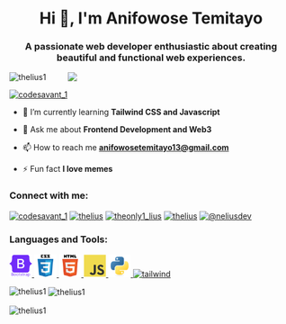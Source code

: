 <h1 align="center">Hi 👋, I'm Anifowose Temitayo</h1>
<h3 align="center">A passionate web developer enthusiastic about creating beautiful and functional web experiences.</h3>
<img align="right" ait="coding" width="400" src="https://github.com/rudrabarad/Gifs"

<p align="left"> <img src="https://komarev.com/ghpvc/?username=thelius1&label=Profile%20views&color=0e75b6&style=flat" alt="thelius1" /> </p>

<p align="left"> <a href="https://twitter.com/codesavant_1" target="blank"><img src="https://img.shields.io/twitter/follow/codesavant_1?logo=twitter&style=for-the-badge" alt="codesavant_1" /></a>

- 🌱 I’m currently learning **Tailwind CSS and Javascript**

- 💬 Ask me about **Frontend Development and Web3**

- 📫 How to reach me **anifowosetemitayo13@gmail.com**

- ⚡ Fun fact **I love memes**

<h3 align="left">Connect with me:</h3>
<p align="left">
<a href="https://twitter.com/codesavant_1" target="blank"><img align="center" src="https://raw.githubusercontent.com/rahuldkjain/github-profile-readme-generator/master/src/images/icons/Social/twitter.svg" alt="codesavant_1" height="30" width="40" /></a>
<a href="https://linkedin.com/in/thelius" target="blank"><img align="center" src="https://raw.githubusercontent.com/rahuldkjain/github-profile-readme-generator/master/src/images/icons/Social/linked-in-alt.svg" alt="thelius" height="30" width="40" /></a>
<a href="https://instagram.com/theonly1_lius" target="blank"><img align="center" src="https://raw.githubusercontent.com/rahuldkjain/github-profile-readme-generator/master/src/images/icons/Social/instagram.svg" alt="theonly1_lius" height="30" width="40" /></a>
<a href="https://dribbble.com/thelius" target="blank"><img align="center" src="https://raw.githubusercontent.com/rahuldkjain/github-profile-readme-generator/master/src/images/icons/Social/dribbble.svg" alt="thelius" height="30" width="40" /></a>
<a href="https://www.youtube.com/c/@neliusdev" target="blank"><img align="center" src="https://raw.githubusercontent.com/rahuldkjain/github-profile-readme-generator/master/src/images/icons/Social/youtube.svg" alt="@neliusdev" height="30" width="40" /></a>
</p>

<h3 align="left">Languages and Tools:</h3>
<p align="left"> <a href="https://getbootstrap.com" target="_blank" rel="noreferrer"> <img src="https://raw.githubusercontent.com/devicons/devicon/master/icons/bootstrap/bootstrap-plain-wordmark.svg" alt="bootstrap" width="40" height="40"/> </a> <a href="https://www.w3schools.com/css/" target="_blank" rel="noreferrer"> <img src="https://raw.githubusercontent.com/devicons/devicon/master/icons/css3/css3-original-wordmark.svg" alt="css3" width="40" height="40"/> </a> <a href="https://www.w3.org/html/" target="_blank" rel="noreferrer"> <img src="https://raw.githubusercontent.com/devicons/devicon/master/icons/html5/html5-original-wordmark.svg" alt="html5" width="40" height="40"/> </a> <a href="https://developer.mozilla.org/en-US/docs/Web/JavaScript" target="_blank" rel="noreferrer"> <img src="https://raw.githubusercontent.com/devicons/devicon/master/icons/javascript/javascript-original.svg" alt="javascript" width="40" height="40"/> </a> <a href="https://www.python.org" target="_blank" rel="noreferrer"> <img src="https://raw.githubusercontent.com/devicons/devicon/master/icons/python/python-original.svg" alt="python" width="40" height="40"/> </a> <a href="https://tailwindcss.com/" target="_blank" rel="noreferrer"> <img src="https://www.vectorlogo.zone/logos/tailwindcss/tailwindcss-icon.svg" alt="tailwind" width="40" height="40"/> </a> </p>

<p><img align="left" src="https://github-readme-stats.vercel.app/api/top-langs?username=thelius1&show_icons=true&locale=en&layout=compact" alt="thelius1" /></p>

<p>&nbsp;<img align="center" src="https://github-readme-stats.vercel.app/api?username=thelius1&show_icons=true&locale=en" alt="thelius1" /></p>

<p><img align="center" src="https://github-readme-streak-stats.herokuapp.com/?user=thelius1&" alt="thelius1" /></p>



